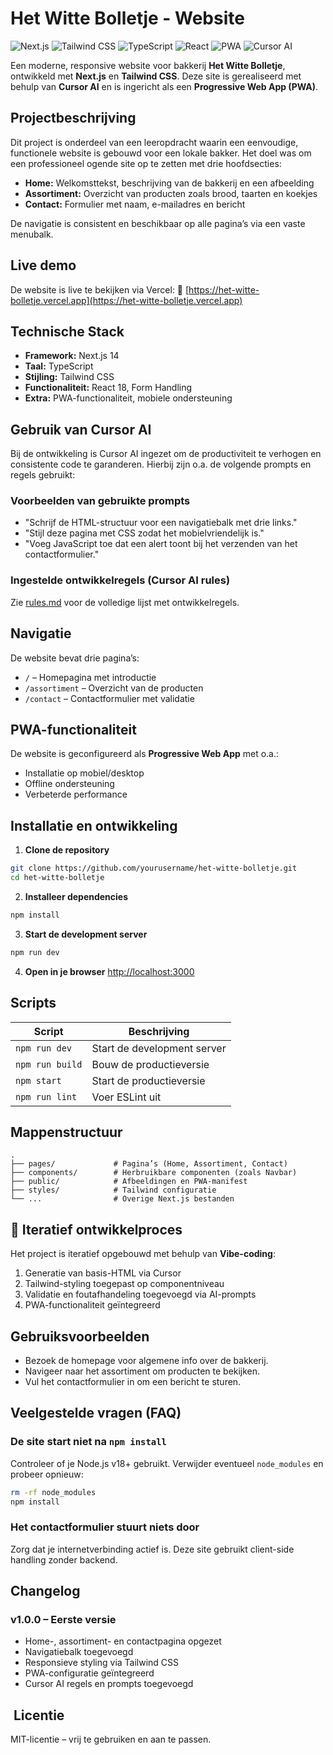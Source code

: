 # Het Witte Bolletje - Website

![Next.js](https://img.shields.io/badge/Next.js-000000?style=for-the-badge\&logo=next.js\&logoColor=white)
![Tailwind CSS](https://img.shields.io/badge/Tailwind_CSS-38B2AC?style=for-the-badge\&logo=tailwind-css\&logoColor=white)
![TypeScript](https://img.shields.io/badge/TypeScript-3178C6?style=for-the-badge\&logo=typescript\&logoColor=white)
![React](https://img.shields.io/badge/React-20232A?style=for-the-badge\&logo=react\&logoColor=61DAFB)
![PWA](https://img.shields.io/badge/PWA-5A0FC8?style=for-the-badge\&logo=pwa\&logoColor=white)
![Cursor AI](https://img.shields.io/badge/Cursor_AI-FF6D00?style=for-the-badge\&logo=firefoxbrowser\&logoColor=white)

Een moderne, responsive website voor bakkerij **Het Witte Bolletje**, ontwikkeld met **Next.js** en **Tailwind CSS**. Deze site is gerealiseerd met behulp van **Cursor AI** en is ingericht als een **Progressive Web App (PWA)**.

##  Projectbeschrijving

Dit project is onderdeel van een leeropdracht waarin een eenvoudige, functionele website is gebouwd voor een lokale bakker. Het doel was om een professioneel ogende site op te zetten met drie hoofdsecties:

* **Home:** Welkomsttekst, beschrijving van de bakkerij en een afbeelding
* **Assortiment:** Overzicht van producten zoals brood, taarten en koekjes
* **Contact:** Formulier met naam, e-mailadres en bericht

De navigatie is consistent en beschikbaar op alle pagina’s via een vaste menubalk.

##  Live demo

De website is live te bekijken via Vercel:
🔗 [https://het-witte-bolletje.vercel.app](https://het-witte-bolletje.vercel.app)

##  Technische Stack

* **Framework:** Next.js 14
* **Taal:** TypeScript
* **Stijling:** Tailwind CSS
* **Functionaliteit:** React 18, Form Handling
* **Extra:** PWA-functionaliteit, mobiele ondersteuning

##  Gebruik van Cursor AI

Bij de ontwikkeling is Cursor AI ingezet om de productiviteit te verhogen en consistente code te garanderen. Hierbij zijn o.a. de volgende prompts en regels gebruikt:

###  Voorbeelden van gebruikte prompts

* "Schrijf de HTML-structuur voor een navigatiebalk met drie links."
* "Stijl deze pagina met CSS zodat het mobielvriendelijk is."
* "Voeg JavaScript toe dat een alert toont bij het verzenden van het contactformulier."

###  Ingestelde ontwikkelregels (Cursor AI rules)

Zie [rules.md](./rules.md) voor de volledige lijst met ontwikkelregels.

##  Navigatie

De website bevat drie pagina’s:

* `/` – Homepagina met introductie
* `/assortiment` – Overzicht van de producten
* `/contact` – Contactformulier met validatie

##  PWA-functionaliteit

De website is geconfigureerd als **Progressive Web App** met o.a.:

* Installatie op mobiel/desktop
* Offline ondersteuning
* Verbeterde performance

##  Installatie en ontwikkeling

1. **Clone de repository**

```bash
git clone https://github.com/yourusername/het-witte-bolletje.git
cd het-witte-bolletje
```

2. **Installeer dependencies**

```bash
npm install
```

3. **Start de development server**

```bash
npm run dev
```

4. **Open in je browser**
   [http://localhost:3000](http://localhost:3000)

##  Scripts

| Script          | Beschrijving                |
| --------------- | --------------------------- |
| `npm run dev`   | Start de development server |
| `npm run build` | Bouw de productieversie     |
| `npm start`     | Start de productieversie    |
| `npm run lint`  | Voer ESLint uit             |

##  Mappenstructuur

```
.
├── pages/             # Pagina’s (Home, Assortiment, Contact)
├── components/        # Herbruikbare componenten (zoals Navbar)
├── public/            # Afbeeldingen en PWA-manifest
├── styles/            # Tailwind configuratie
└── ...                # Overige Next.js bestanden
```

## 🧵 Iteratief ontwikkelproces

Het project is iteratief opgebouwd met behulp van **Vibe-coding**:

1. Generatie van basis-HTML via Cursor
2. Tailwind-styling toegepast op componentniveau
3. Validatie en foutafhandeling toegevoegd via AI-prompts
4. PWA-functionaliteit geïntegreerd

##  Gebruiksvoorbeelden

* Bezoek de homepage voor algemene info over de bakkerij.
* Navigeer naar het assortiment om producten te bekijken.
* Vul het contactformulier in om een bericht te sturen.

##  Veelgestelde vragen (FAQ)

### De site start niet na `npm install`

Controleer of je Node.js v18+ gebruikt. Verwijder eventueel `node_modules` en probeer opnieuw:

```bash
rm -rf node_modules
npm install
```

### Het contactformulier stuurt niets door

Zorg dat je internetverbinding actief is. Deze site gebruikt client-side handling zonder backend.

##  Changelog

### v1.0.0 – Eerste versie

* Home-, assortiment- en contactpagina opgezet
* Navigatiebalk toegevoegd
* Responsieve styling via Tailwind CSS
* PWA-configuratie geïntegreerd
* Cursor AI regels en prompts toegevoegd

##  Licentie

MIT-licentie – vrij te gebruiken en aan te passen.
